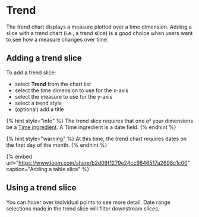 # Trend

The trend chart displays a measure plotted over a time dimension. Adding a slice with a trend chart \(i.e., a trend slice\) is a good choice when users want to see how a measure changes over time.  

## Adding a trend slice

To add a trend slice:

* select **Trend** from the chart list
* select the time dimension to use for the x-axis
* select the measure to use for the y-axis
* select a trend style
* \(optional\) add a title

{% hint style="info" %}
The trend slice requires that one of your dimensions be a [Time ingredient](../../data-sources/adding-ingredients/#time-ingredient).  A Time ingredient is a date field.
{% endhint %}

{% hint style="warning" %}
At this time, the trend chart requires dates on the first day of the month. 
{% endhint %}

{% embed url="https://www.loom.com/share/b2d09f1279e24cc9846517a2698c1c00" caption="Adding a table slice" %}

## Using a trend slice

You can hover over individual points to see more detail. Date range selections made in the trend slice will filter downstream slices. 



### 

### 

